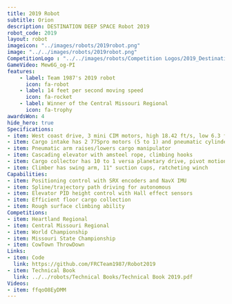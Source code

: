 ```yaml
---
title: 2019 Robot
subtitle: Orion
description: DESTINATION DEEP SPACE Robot 2019
robot_code: 2019
layout: robot
imageicon: "../images/robots/2019robot.png"
image: "../../images/robots/2019robot.png"
CompetitionLogo : "../../images/robots/Competition Logos/2019_Destination_Deep_Space.svg"
GameVideo: Mew6G_og-PI
features:
    - label: Team 1987's 2019 robot
      icon: fa-robot
    - label: 14 feet per second moving speed
      icon: fa-rocket
    - label: Winner of the Central Missouri Regional
      icon: fa-trophy
awardsWon: 4
hide_hero: true
Specifications:
- item: West coast drive, 3 mini CIM motors, high 18.42 ft/s, low 6.3 ft/s
- item: Cargo intake has 2 775pro motors (5 to 1) and pneumatic cylinders
- item: Pneumatic arm raises/lowers cargo manipulator
- item: Cascading elevator with amsteel rope, climbing hooks
- item: Cargo collector has 10 to 1 versa planetary drive, pivot motion
- item: Climber has swing arm, 11" suction cups, ratcheting winch
Capabilities:
- item: Positioning control with SRX encoders and NavX IMU
- item: Spline/trajectory path driving for autonomous
- item: Elevator PID height control with Hall effect sensors
- item: Efficient floor cargo collection
- item: Rough surface climbing ability
Competitions:
- item: Heartland Regional
- item: Central Missouri Regional
- item: World Championship
- item: Missouri State Championship
- item: CowTown ThrowDown
Links:
- item: Code
  link: https://github.com/FRCTeam1987/Robot2019
- item: Technical Book
  link: ../../robots/Technical Books/Technical Book 2019.pdf
Videos:
- item: ffqoO8EyDMM
---
```


